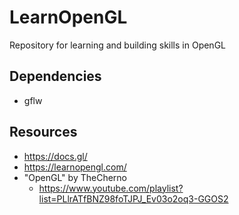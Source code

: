 # LearnOpenGL

Repository for learning and building skills in OpenGL


## Dependencies
* gflw

## Resources
* https://docs.gl/
* https://learnopengl.com/
* "OpenGL" by TheCherno
    * https://www.youtube.com/playlist?list=PLlrATfBNZ98foTJPJ_Ev03o2oq3-GGOS2
